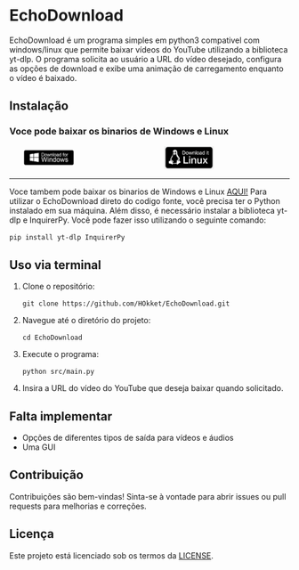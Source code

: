 # EchoDownload

EchoDownload é um programa simples em python3 compativel com windows/linux que permite baixar vídeos do YouTube utilizando a biblioteca yt-dlp. O programa solicita ao usuário a URL do vídeo desejado, configura as opções de download e exibe uma animação de carregamento enquanto o vídeo é baixado.


## Instalação

### Voce pode baixar os binarios de Windows e Linux

<div style="display: flex; justify-content: space-around; align-items: center;">
   <a href="https://github.com/HOkket/EchoDownload">
      <img src="https://github.com/HOkket/EchoDownload/blob/main/img/WinDow.png" alt="Windows install" style="width: 45%; max-width: 200px;">
   </a>
   <a href="https://github.com/HOkket/EchoDownload">
      <img src="https://github.com/HOkket/EchoDownload/blob/main/img/LinDow.png" alt="Linux install" style="width: 45%; max-width: 200px;">
   </a>
</div>

---

Voce tambem pode baixar os binarios de Windows e Linux [AQUI!](https://github.com/HOkket/EchoDownload/releases)
Para utilizar o EchoDownload direto do codigo fonte, você precisa ter o Python instalado em sua máquina. Além disso, é necessário instalar a biblioteca yt-dlp e InquirerPy. Você pode fazer isso utilizando o seguinte comando:

```
pip install yt-dlp InquirerPy
```

## Uso via terminal

1. Clone o repositório:
   ```
   git clone https://github.com/HOkket/EchoDownload.git
   ```
2. Navegue até o diretório do projeto:
   ```
   cd EchoDownload
   ```
3. Execute o programa:
   ```
   python src/main.py
   ```
4. Insira a URL do vídeo do YouTube que deseja baixar quando solicitado.
## Falta implementar

 * Opções de diferentes tipos de saída para vídeos e áudios
 * Uma GUI

## Contribuição

Contribuições são bem-vindas! Sinta-se à vontade para abrir issues ou pull requests para melhorias e correções.

## Licença

Este projeto está licenciado sob os termos da [LICENSE](LICENSE).
